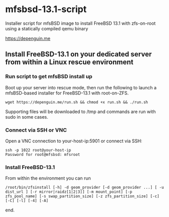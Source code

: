 # mfsbsd-13.1-script
Installer script for mfsBSD image to install FreeBSD 13.1 with zfs-on-root using a statically compiled qemu binary

https://depenguin.me

## Install FreeBSD-13.1 on your dedicated server from within a Linux rescue environment

### Run script to get mfsBSD install up

Boot up your server into rescue mode, then run the following to launch a mfsBSD-based installer for FreeBSD-13.1 with root-on-ZFS.

```
wget https://depenguin.me/run.sh && chmod +x run.sh && ./run.sh 
```

Supporting files will be downloaded to /tmp and commands are run with sudo in some cases.

### Connect via SSH or VNC

Open a VNC connection to your-host-ip:5901 or connect via SSH:

```
ssh -p 1022 root@your-host-ip
Password for root@mfsbsd: mfsroot 
```

### Install FreeBSD-13.1

From within the environment you can run

```
/root/bin/zfsinstall [-h] -d geom_provider [-d geom_provider ...] [ -u dist_url ] [-r mirror|raidz[1|2|3]] [-m mount_point] [-p zfs_pool_name] [-s swap_partition_size] [-z zfs_partition_size] [-c] [-C] [-l] [-4] [-A]
```

end.